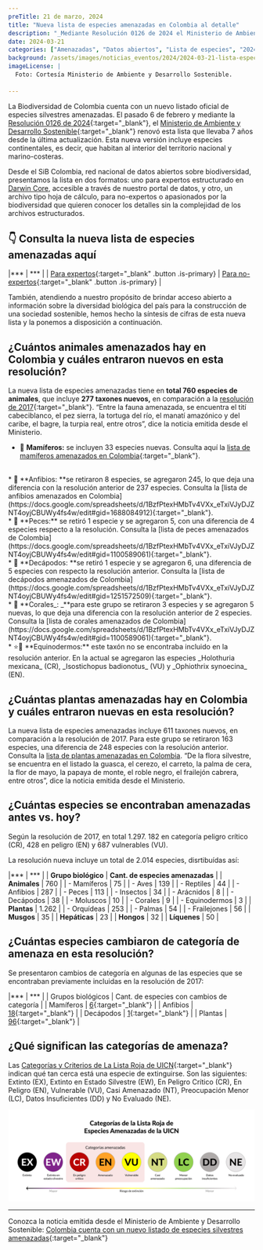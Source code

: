 ```yaml
---
preTitle: 21 de marzo, 2024
title: "Nueva lista de especies amenazadas en Colombia al detalle"
description: "_Mediante Resolución 0126 de 2024 el Ministerio de Ambiente y Desarrollo Sostenible renovó la lista de especies silvestres amenazadas para la biodiversidad de Colombia, que llevaba 7 años desde la última actualización._"
date: 2024-03-21
categories: ["Amenazadas", "Datos abiertos", "Lista de especies", "2024"]
background: /assets/images/noticias_eventos/2024/2024-03-21-lista-especies-amenazadas-colombia.jpg
imageLicense: |
  Foto: Cortesía Ministerio de Ambiente y Desarrollo Sostenible.

---
```



La Biodiversidad de Colombia cuenta con un nuevo listado oficial de especies silvestres amenazadas. El pasado 6 de febrero y mediante la [Resolución 0126 de 2024](https://www.minambiente.gov.co/wp-content/uploads/2024/02/Resolucion-0126-de-2024.pdf){:target="_blank"}, el [Ministerio de Ambiente y Desarrollo Sostenible](https://www.minambiente.gov.co/){:target="_blank"} renovó esta lista que llevaba 7 años desde la última actualización. Esta nueva versión incluye especies continentales, es decir, que habitan al interior del territorio nacional y marino-costeras. 

Desde el SiB Colombia, red nacional de datos abiertos sobre biodiversidad, presentamos la lista en dos formatos: uno para expertos estructurado en [Darwin Core](https://biodiversidad.co/elementos-darwin-core), accesible a través de nuestro portal de datos, y otro, un archivo tipo hoja de cálculo, para no-expertos o apasionados por la biodiversidad que quieren conocer los detalles sin la complejidad de los archivos estructurados.


## 👇 Consulta la nueva lista de especies amenazadas aquí 

|*** | *** |
| [Para expertos](https://ipt.biodiversidad.co/sib/resource?r=especies-amenazadas-mads-2024#anchor-description){:target="_blank" .button .is-primary} | [Para no-expertos](https://docs.google.com/spreadsheets/d/1D6P01RAMTaY_yyCYGK992TflNKcAYkdK/edit#gid=448828807){:target="_blank" .button .is-primary} |

También, atendiendo a nuestro propósito de brindar acceso abierto a información sobre la diversidad biológica del país para la construcción de una sociedad sostenible, hemos hecho la síntesis de cifras de esta nueva lista y la ponemos a disposición a continuación.


## ¿Cuántos animales amenazados hay en Colombia y cuáles entraron nuevos en esta resolución?

La nueva lista de especies amenazadas tiene en **total 760 especies de animales**, que incluye **277 taxones nuevos,** en comparación a la [resolución de 2017](https://www.minambiente.gov.co/wp-content/uploads/2021/10/resolucion-1912-de-2017.pdf){:target="_blank"}. “Entre la fauna amenazada, se encuentra el tití cabeciblanco, el pez sierra, la tortuga del río, el manatí amazónico y del caribe, el bagre, la turpia real, entre otros”, dice la noticia emitida desde el Ministerio.



* 🐆 **Mamíferos:** se incluyen  33 especies nuevas. Consulta aquí la [lista de mamíferos amenazados en Colombia](https://docs.google.com/spreadsheets/d/1BzfPtexHMbTv4VXx_eTxiVJyDJZNT4oyjCBUWy4fs4w/edit#gid=0){:target="_blank"}.
<br>
* 🐸 **Anfibios: **se retiraron 8 especies, se agregaron 245, lo que deja una diferencia con la resolución anterior de 237 especies. Consulta la [lista de anfibios amenazados en Colombia](https://docs.google.com/spreadsheets/d/1BzfPtexHMbTv4VXx_eTxiVJyDJZNT4oyjCBUWy4fs4w/edit#gid=1688084912){:target="_blank"}.
<br>
* 🐠 **Peces:** se retiró 1 especie y se agregaron 5, con una diferencia de 4 especies respecto a la resolución. Consulta la [lista de peces amenazados de Colombia](https://docs.google.com/spreadsheets/d/1BzfPtexHMbTv4VXx_eTxiVJyDJZNT4oyjCBUWy4fs4w/edit#gid=1100589061){:target="_blank"}.
<br>
* 🦀 **Decápodos: **se retiró 1 especie y se agregaron 6, una diferencia de 5 especies con respecto la resolución anterior. Consulta la [lista de decápodos amenazados de Colombia](https://docs.google.com/spreadsheets/d/1BzfPtexHMbTv4VXx_eTxiVJyDJZNT4oyjCBUWy4fs4w/edit#gid=1251572509){:target="_blank"}.
<br>
* 🪸 **Corales_: _**para este grupo se retiraron 3 especies y se agregaron 5 nuevas, lo que deja una diferencia con la resolución anterior de 2 especies. Consulta la [lista de corales amenazados de Colombia](https://docs.google.com/spreadsheets/d/1BzfPtexHMbTv4VXx_eTxiVJyDJZNT4oyjCBUWy4fs4w/edit#gid=1100589061){:target="_blank"}.
<br>
* ⭐🌊 **Equinodermos:** este taxón no se encontraba incluido en la resolución anterior. En la actual se agregaron las especies _Holothuria mexicana_ (CR), _Isostichopus badionotus_ (VU) y _Ophiothrix synoecina_ (EN).


## ¿Cuántas plantas amenazadas hay en Colombia y cuáles entraron nuevas en esta resolución? 

La nueva lista de especies amenazadas incluye 611 taxones nuevos, en comparación a la resolución de 2017. Para este grupo se retiraron 163 especies, una diferencia de 248 especies con la resolución anterior. Consulta la [lista de plantas amenazadas en Colombia](https://docs.google.com/spreadsheets/d/1BzfPtexHMbTv4VXx_eTxiVJyDJZNT4oyjCBUWy4fs4w/edit#gid=484537127). “De la flora silvestre, se encuentra en el listado la guasca, el cerezo, el carreto, la palma de cera, la flor de mayo, la papaya de monte, el roble negro, el frailejón cabrera, entre otros”, dice la noticia emitida desde el Ministerio.


## ¿Cuántas especies se encontraban amenazadas antes vs. hoy?

Según la resolución de 2017, en total 1.297. 182 en categoría peligro crítico (CR), 428 en peligro (EN) y 687 vulnerables (VU).

La resolución nueva incluye un total de 2.014 especies, disrtibuídas así:

|*** | *** |
| **Grupo biológico** | **Cant. de especies amenazadas** |
| **Animales** | 760 |
| - Mamíferos | 75 |
| - Aves | 139 |
| - Reptiles | 44 |
| - Anfibios | 287 |
| - Peces | 113 |
| - Insectos | 34 |
| - Arácnidos | 8 |
| - Decápodos | 38 |
| - Moluscos | 10 |
| - Corales | 9 |
| - Equinodermos | 3 |
| **Plantas** | 1.262 |
| - Orquídeas | 253 |
| - Palmas | 54 |
| - Frailejones | 56 |
| **Musgos** | 35 |
| **Hepáticas** | 23 |
| **Hongos** | 32 |
| **Líquenes** | 50 |


## ¿Cuántas especies cambiaron de categoría de amenaza en esta resolución?

Se presentaron cambios de categoría en algunas de las especies que se encontraban previamente incluidas en la resolución de 2017:

|*** | *** |
| Grupos biológicos | Cant. de especies con cambios de categoría |
| Mamíferos | [6](https://docs.google.com/spreadsheets/d/1BzfPtexHMbTv4VXx_eTxiVJyDJZNT4oyjCBUWy4fs4w/edit#gid=1730209782){:target="_blank"} |
| Anfibios | [18](https://docs.google.com/spreadsheets/d/1BzfPtexHMbTv4VXx_eTxiVJyDJZNT4oyjCBUWy4fs4w/edit#gid=362216660){:target="_blank"} |
| Decápodos | [1](https://docs.google.com/spreadsheets/d/1BzfPtexHMbTv4VXx_eTxiVJyDJZNT4oyjCBUWy4fs4w/edit#gid=1092705264){:target="_blank"} |
| Plantas | [96](https://docs.google.com/spreadsheets/d/1BzfPtexHMbTv4VXx_eTxiVJyDJZNT4oyjCBUWy4fs4w/edit#gid=1620272825){:target="_blank"} |

## ¿Qué significan las categorías de amenaza?

Las [Categorías y Criterios de La Lista Roja de UICN](https://www.iucnredlist.org/es#:~:text=Divide%20especies%20en%20nueve%20categor%C3%ADas,en%20Estado%20Silvestre%20y%20Extinto.){:target="_blank"} indican qué tan cerca está una especie de extinguirse. Son las siguientes: Extinto (EX), Extinto en Estado Silvestre (EW), En Peligro Crítico (CR), En Peligro (EN), Vulnerable (VU), Casi Amenazado (NT), Preocupación Menor (LC), Datos Insuficientes (DD) y No Evaluado (NE).

![Categorías de La Lista Roja de Especies Amenazadas de la UICN](/assets/images/noticias_eventos/2024/2024-03-21-categorias-uicn.png)


---

Conozca la noticia emitida desde el Ministerio de Ambiente y Desarrollo Sostenible: [Colombia cuenta con un nuevo listado de especies silvestres amenazadas](https://www.minambiente.gov.co/colombia-cuenta-con-un-nuevo-listado-de-especies-silvestres-amenazadas/){:target="_blank"}



